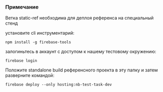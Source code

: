 ### Примечание
Ветка static-ref необходима для деплоя референса на специальный стенд

установите cli инструментарий:

`npm install -g firebase-tools`

залогиньтесь в аккаунт с доступом к нашему тестовому окружению:

`firebase login`

Положите standalone build референсного проекта в эту папку и затем разверните командой: 

`firebase deploy --only hosting:nb-test-task-dev`
